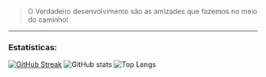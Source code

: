   > O Verdadeiro desenvolvimento são as amizades que fazemos no meio do caminho!

<hr>

### Estatísticas:

[![GitHub Streak](http://github-readme-streak-stats.herokuapp.com?user=MatheusCamargoGinebro&border_radius=2&date_format=M%20j%5B%2C%20Y%5D&card_width=1024&background=0D1117&border=30312E&stroke=30312E&ring=02FF2C&fire=015910&currStreakNum=E1E1E1&sideNums=E1E1E1&currStreakLabel=B9B9B9&sideLabels=A8A8A8&dates=DCDCDC)](https://git.io/streak-stats)
![GitHub stats](https://github-readme-stats.vercel.app/api?username=MatheusCamargoGinebro&theme=dark&card_width=1024&show_icons=true&bg_color=0D1117&border_color=30312E&text_color=B9B9B9&border_radius=2&icon_color=015910&ring_color=02FF2C&rank_icon=github)
![Top Langs](https://github-readme-stats.vercel.app/api/top-langs/?username=MatheusCamargoGinebro&hide_progress=true&bg_color=0D1117&border_color=30312E&text_color=B9B9B9&border_radius=2&title_color=E1E1E1&custom_title=Camargo's+Languages+Stats)
